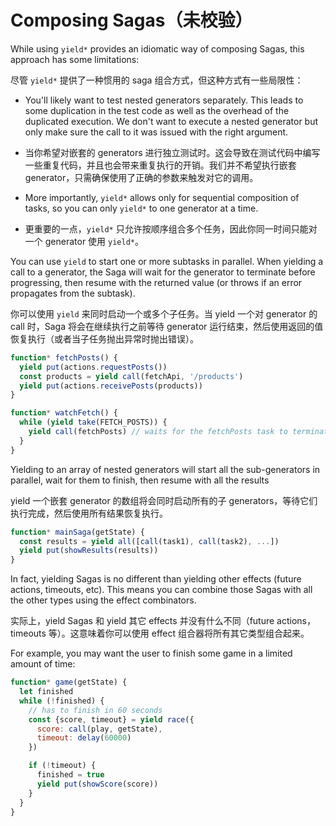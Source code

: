 # Composing Sagas（未校验）

While using `yield*` provides an idiomatic way of composing Sagas, this approach has some limitations:

尽管 `yield*` 提供了一种惯用的 saga 组合方式，但这种方式有一些局限性：

- You'll likely want to test nested generators separately. This leads to some duplication in the test code as well as the overhead of the duplicated execution. We don't want to execute a nested generator but only make sure the call to it was issued with the right argument.
- 当你希望对嵌套的 generators 进行独立测试时。这会导致在测试代码中编写一些重复代码，并且也会带来重复执行的开销。我们并不希望执行嵌套 generator，只需确保使用了正确的参数来触发对它的调用。

- More importantly, `yield*` allows only for sequential composition of tasks, so you can only `yield*` to one generator at a time.
- 更重要的一点，`yield*` 只允许按顺序组合多个任务，因此你同一时间只能对一个 generator 使用 `yield*`。

You can use `yield` to start one or more subtasks in parallel. When yielding a call to a generator, the Saga will wait for the generator to terminate before progressing, then resume with the returned value (or throws if an error propagates from the subtask).

你可以使用 `yield` 来同时启动一个或多个子任务。当 yield 一个对 generator 的 call 时，Saga 将会在继续执行之前等待 generator 运行结束，然后使用返回的值恢复执行（或者当子任务抛出异常时抛出错误）。 

```javascript
function* fetchPosts() {
  yield put(actions.requestPosts())
  const products = yield call(fetchApi, '/products')
  yield put(actions.receivePosts(products))
}

function* watchFetch() {
  while (yield take(FETCH_POSTS)) {
    yield call(fetchPosts) // waits for the fetchPosts task to terminate
  }
}
```

Yielding to an array of nested generators will start all the sub-generators in parallel, wait
for them to finish, then resume with all the results

yield 一个嵌套 generator 的数组将会同时启动所有的子 generators，等待它们执行完成，然后使用所有结果恢复执行。

```javascript
function* mainSaga(getState) {
  const results = yield all([call(task1), call(task2), ...])
  yield put(showResults(results))
}
```

In fact, yielding Sagas is no different than yielding other effects (future actions, timeouts, etc). This means you can combine those Sagas with all the other types using the effect combinators.

实际上，yield Sagas 和 yield 其它 effects 并没有什么不同（future actions， timeouts 等）。这意味着你可以使用 effect 组合器将所有其它类型组合起来。

For example, you may want the user to finish some game in a limited amount of time:

```javascript
function* game(getState) {
  let finished
  while (!finished) {
    // has to finish in 60 seconds
    const {score, timeout} = yield race({
      score: call(play, getState),
      timeout: delay(60000)
    })

    if (!timeout) {
      finished = true
      yield put(showScore(score))
    }
  }
}
```
